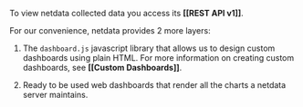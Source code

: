 To view netdata collected data you access its **[[REST API v1]]**.

For our convenience, netdata provides 2 more layers:

1. The `dashboard.js` javascript library that allows us to design custom dashboards using plain HTML. For more information on creating custom dashboards, see **[[Custom Dashboards]]**.

2. Ready to be used web dashboards that render all the charts a netdata server maintains.


